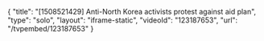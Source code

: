 {
    "title": "[1508521429] Anti-North Korea activists protest against aid plan",
    "type": "solo",
    "layout": "iframe-static",
    "videoId": "123187653",
    "url": "\/tvpembed\/123187653"
}